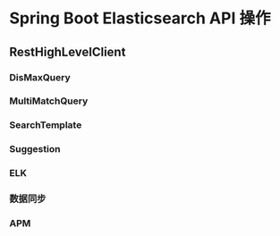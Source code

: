 # Spring Boot Elasticsearch API 操作

## RestHighLevelClient

### DisMaxQuery

### MultiMatchQuery

### SearchTemplate

### Suggestion

### ELK 

### 数据同步

### APM
